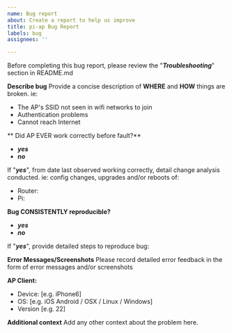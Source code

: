 ```yaml
---
name: Bug report
about: Create a report to help us improve
title: pi-ap Bug Report
labels: bug
assignees: ''

---
```


Before completing this bug report, please review the "***Troubleshooting***" section in README.md

**Describe bug**
Provide a concise description of **WHERE** and **HOW** things are broken.
ie: 

 - The AP's SSID not seen in wifi networks to join
 - Authentication problems
 - Cannot reach Internet

** Did AP EVER work correctly before fault?**
 
 - ***yes*** 
 - ***no***

If "***yes***", from date last observed working correctly, detail change analysis conducted.  ie: config changes, upgrades and/or reboots of:

 - Router:
 - Pi:

**Bug CONSISTENTLY reproducible?**

 - ***yes*** 
 - ***no***

If "***yes***", provide detailed steps to reproduce bug:


**Error Messages/Screenshots**
Please record detailed error feedback in the form of error messages and/or screenshots

**AP Client:**
 - Device: [e.g. iPhone6]
 - OS: [e.g. iOS Android / OSX / Linux / Windows]
 - Version [e.g. 22]

**Additional context**
Add any other context about the problem here.
